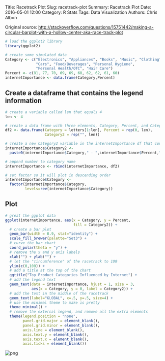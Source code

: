 Title: Racetrack Plot
Slug: racetrack-plot
Summary: Racetrack Plot
Date: 2016-05-01 12:00
Category: R Stats
Tags: Data Visualization
Authors: Chris Albon


Original source: http://stackoverflow.com/questions/15751442/making-a-circular-barplot-with-a-hollow-center-aka-race-track-plot


```R
# load the ggplot2 library
library(ggplot2)
```


```R
# create some simulated data
Category <- c("Electronics", "Appliances", "Books", "Music", "Clothing",
              "Cars", "Food/Beverages", "Personal Hygiene",
              "Personal Health/OTC", "Hair Care")
Percent <- c(81, 77, 70, 69, 69, 68, 62, 62, 61, 60)
internetImportance <- data.frame(Category,Percent)
```

## Create a dataframe that contains the legend information


```R
# create a variable called len that equals 4
len <- 4
```


```R
# create a data frame with three elements, Category, Percent, and Category2. this is all blank data so that the middle of the racetrack is blank
df2 <- data.frame(Category = letters[1:len], Percent = rep(0, len),
                  Category2 = rep("", len))
```


```R
# create a new Category2 variable in the internetImportance df that contains the category name, a dash, the importance percent, and a percent sign
internetImportance$Category2 <-
  paste0(internetImportance$Category," - ",internetImportance$Percent,"%")
```


```R
# append number to category name
internetImportance <- rbind(internetImportance, df2)
```


```R
# set factor so it will plot in descending order
internetImportance$Category <-
  factor(internetImportance$Category,
         levels=rev(internetImportance$Category))
```

## Plot


```R
# great the ggplot data
ggplot(internetImportance, aes(x = Category, y = Percent,
                               fill = Category2)) +
  # create a bar plot
  geom_bar(width = 0.9, stat="identity") +
  scale_fill_brewer(palette="Set3") +
  # curve the bar chart
  coord_polar(theta = "y") +
  # remove the x and y axis labels
  xlab("") + ylab("") +
  # let the "circumference" of the racetrack to 100
  ylim(c(0,100)) +
  # add a title at the top of the chart
  ggtitle("Top Product Categories Influenced by Internet") +
  # add the legend text
  geom_text(data = internetImportance, hjust = 1, size = 3,
            aes(x = Category, y = 0, label = Category2)) +
  # add the text in the middle of the racetrack
  geom_text(label="GLOBAL", x=.5, y=.5, size=4) +
  # use the minimal theme to make is pretty
  theme_minimal() +
  # remove the external legend, and remove all the extra elements
  theme(legend.position = "none",
        panel.grid.major = element_blank(),
        panel.grid.minor = element_blank(),
        axis.line = element_blank(),
        axis.text.y = element_blank(),
        axis.text.x = element_blank(),
        axis.ticks = element_blank())
```









![png]({filename}/images/racetrack-plot_files/racetrack-plot_10_1.png)
